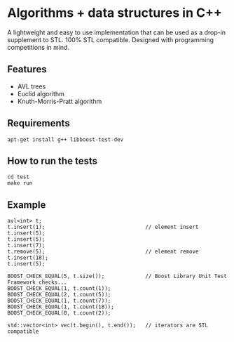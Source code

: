# Algorithms + data structures in C++

A lightweight and easy to use implementation that can be used as a drop-in supplement to STL. 100% STL compatible. Designed with programming competitions in mind.

## Features

* AVL trees
* Euclid algorithm
* Knuth-Morris-Pratt algorithm

## Requirements

```shell
apt-get install g++ libboost-test-dev
```

## How to run the tests

```shell
cd test
make run
```

## Example

```
avl<int> t;
t.insert(1);                                // element insert
t.insert(5);
t.insert(5);
t.insert(7);
t.remove(5);                                // element remove
t.insert(18);
t.insert(5);

BOOST_CHECK_EQUAL(5, t.size());             // Boost Library Unit Test Framework checks...
BOOST_CHECK_EQUAL(1, t.count(1));
BOOST_CHECK_EQUAL(2, t.count(5));
BOOST_CHECK_EQUAL(1, t.count(7));
BOOST_CHECK_EQUAL(1, t.count(18));
BOOST_CHECK_EQUAL(0, t.count(2));

std::vector<int> vec(t.begin(), t.end());   // iterators are STL compatible
```
